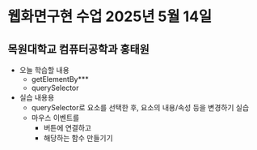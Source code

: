 # 웹화면구현 수업 2025년 5월 14일

## 목원대학교 컴퓨터공학과 홍태원

- 오늘 학습할 내용
    - getElementBy***
    - querySelector
- 실습 내용용
    - querySelector로 요소를 선택한 후, 요소의 내용/속성 등을 변경하기 실습
    - 마우스 이벤트를
        - 버튼에 연결하고
        - 해당하는 함수 만들기기